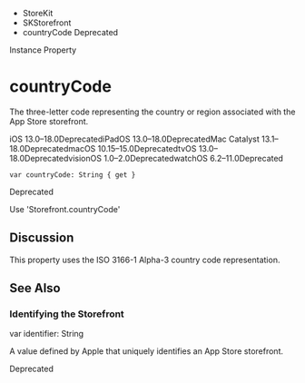 

- StoreKit
- SKStorefront
-  countryCode Deprecated

Instance Property

# countryCode

The three-letter code representing the country or region associated with the App Store storefront.

iOS 13.0–18.0DeprecatediPadOS 13.0–18.0DeprecatedMac Catalyst 13.1–18.0DeprecatedmacOS 10.15–15.0DeprecatedtvOS 13.0–18.0DeprecatedvisionOS 1.0–2.0DeprecatedwatchOS 6.2–11.0Deprecated

``` source
var countryCode: String { get }
```

Deprecated

Use 'Storefront.countryCode'

## Discussion

This property uses the ISO 3166-1 Alpha-3 country code representation.

## See Also

### Identifying the Storefront

var identifier: String

A value defined by Apple that uniquely identifies an App Store storefront.

Deprecated


